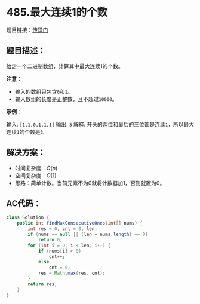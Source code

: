 # 485.最大连续1的个数
题目链接：[传送门](https://leetcode-cn.com/problems/max-consecutive-ones/)

## 题目描述：
给定一个二进制数组，计算其中最大连续1的个数。

**注意**：

- 输入的数组只包含`0`和`1`。
- 输入数组的长度是正整数，且不超过`10000`。

**示例**：

输入: `[1,1,0,1,1,1]`
输出: `3`
解释: 开头的两位和最后的三位都是连续`1`，所以最大连续`1`的个数是`3`.

## 解决方案：
- 时间复杂度：$O(n)$
- 空间复杂度：$O(1)$
- 思路：简单计数。当前元素不为0就将计数器加1，否则就置为0。

## AC代码：
```java
class Solution {
	public int findMaxConsecutiveOnes(int[] nums) {
		int res = 0, cnt = 0, len;
		if (nums == null || (len = nums.length) == 0)
			return 0;
		for (int i = 0; i < len; i++) {
			if (nums[i] > 0)
				cnt++;
			else
				cnt = 0;
			res = Math.max(res, cnt);
		}
		return res;
	}
}
```
